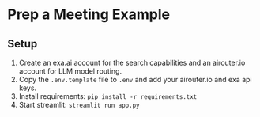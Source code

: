 # Prep a Meeting Example

## Setup

1. Create an exa.ai account for the search capabilities and an airouter.io account for LLM model routing.
1. Copy the `.env.template` file to `.env` and add your airouter.io and exa api keys.
1. Install requirements: `pip install -r requirements.txt`
1. Start streamlit: `streamlit run app.py`

